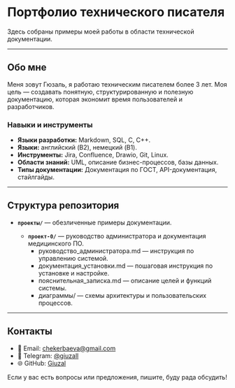 # **Портфолио технического писателя**

Здесь собраны примеры моей работы в области технической документации.

---

## **Обо мне**

Меня зовут Гюзаль, я работаю техническим писателем более 3 лет. Моя цель — создавать понятную, структурированную и полезную документацию, которая экономит время пользователей и разработчиков.

### **Навыки и инструменты**
- **Языки разработки:** Markdown, SQL, C, C++.
- **Языки:** английский (B2), немецкий (B1).
- **Инструменты:** Jira, Confluence, Drawio, Git, Linux.
- **Области знаний:** UML, описание бизнес-процессов, базы данных.
- **Типы документации:** Документация по ГОСТ, API-документация, стайлгайды.

---

## **Структура репозитория**

- **`проекты/`** — обезличенные примеры документации.
  - **`проект-0/`** — руководство администратора и документация медицинского ПО.
    - руководство_администратора.md — инструкция по управлению системой.
    - документация_установки.md — пошаговая инструкция по установке и настройке.
    - пояснительная_записка.md — описание целей и функций системы.
    - диаграммы/ — схемы архитектуры и пользовательских процессов.

  <!-- - **`проект-1/`** — документация микросервисной архитектуры.
    - руководство_пользователя.md — инструкции для конечных пользователей.
    - api-документация.md — описание API и примеры использования.
    - диаграммы/ — визуализация архитектуры системы и её компонентов. --!>

---


## **Контакты**

- 📧 Email: chekerbaeva@gmail.com
- 📱 Telegram: [@giuzall](https://t.me/giuzall)
- 🌐 GitHub: [Giuzal](https://github.com/Giuzal)

Если у вас есть вопросы или предложения, пишите, буду рада обсудить!
